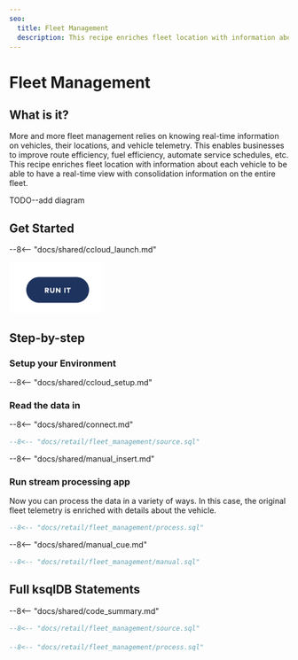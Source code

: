 ```yaml
---
seo:
  title: Fleet Management
  description: This recipe enriches fleet location with information about each vehicle to be able to have a real-time view with consolidation information on the entire fleet.
---
```


# Fleet Management

## What is it?

More and more fleet management relies on knowing real-time information on vehicles, their locations, and vehicle telemetry.
This enables businesses to improve route efficiency, fuel efficiency, automate service schedules, etc.
This recipe enriches fleet location with information about each vehicle to be able to have a real-time view with consolidation information on the entire fleet.

TODO--add diagram

## Get Started

--8<-- "docs/shared/ccloud_launch.md"

<a href="https://www.confluent.io/confluent-cloud/tryfree/"><img src="../../img/launch.png" /></a>

## Step-by-step

### Setup your Environment

--8<-- "docs/shared/ccloud_setup.md"

### Read the data in

--8<-- "docs/shared/connect.md"

```sql
--8<-- "docs/retail/fleet_management/source.sql"
```

--8<-- "docs/shared/manual_insert.md"

### Run stream processing app

Now you can process the data in a variety of ways.
In this case, the original fleet telemetry is enriched with details about the vehicle.

```sql
--8<-- "docs/retail/fleet_management/process.sql"
```

--8<-- "docs/shared/manual_cue.md"

```sql
--8<-- "docs/retail/fleet_management/manual.sql"
```

## Full ksqlDB Statements

--8<-- "docs/shared/code_summary.md"

```sql
--8<-- "docs/retail/fleet_management/source.sql"

--8<-- "docs/retail/fleet_management/process.sql"
```
